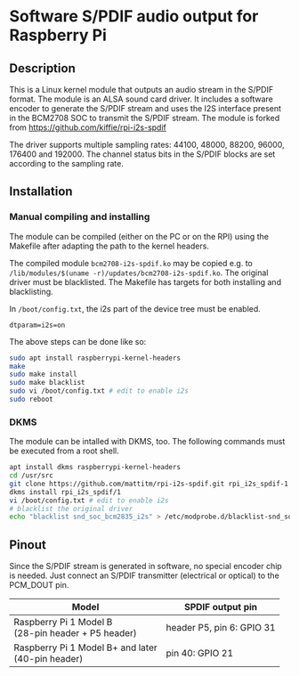 ﻿# Software S/PDIF audio output for Raspberry Pi

## Description

This is a Linux kernel module that outputs an audio stream in the S/PDIF format. The module is an ALSA sound card driver. It includes a software encoder to generate the S/PDIF stream and uses the I2S interface present in the BCM2708 SOC to transmit the S/PDIF stream. The module is forked from https://github.com/kiffie/rpi-i2s-spdif

The driver supports multiple sampling rates: 44100, 48000, 88200, 96000, 176400 and 192000. The channel status bits in the S/PDIF blocks are set according to the sampling rate.

## Installation

### Manual compiling and installing

The module can be compiled (either on the PC or on the RPI) using the Makefile after adapting the path to the kernel headers.

The compiled module `bcm2708-i2s-spdif.ko` may be copied e.g. to `/lib/modules/$(uname -r)/updates/bcm2708-i2s-spdif.ko`. The original driver must be blacklisted. The Makefile has targets for both installing and blacklisting.

In `/boot/config.txt`, the i2s part of the device tree must be enabled.

```
dtparam=i2s=on
```

The above steps can be done like so:

```sh
sudo apt install raspberrypi-kernel-headers
make
sudo make install
sudo make blacklist
sudo vi /boot/config.txt # edit to enable i2s
sudo reboot
```

### DKMS

The module can be intalled with DKMS, too. The following commands must be executed from a root shell.

```sh
apt install dkms raspberrypi-kernel-headers
cd /usr/src
git clone https://github.com/mattitm/rpi-i2s-spdif.git rpi_i2s_spdif-1
dkms install rpi_i2s_spdif/1
vi /boot/config.txt # edit to enable i2s
# blacklist the original driver
echo "blacklist snd_soc_bcm2835_i2s" > /etc/modprobe.d/blacklist-snd_soc_bcm2835_i2s.conf
```

## Pinout

Since the S/PDIF stream is generated in software, no special encoder chip is needed. Just connect an S/PDIF transmitter (electrical or optical) to the PCM_DOUT pin.

| Model | SPDIF output pin |
|-|-|
| Raspberry Pi 1 Model B <br> (28-pin header + P5 header) | header P5, pin 6: GPIO 31 |
| Raspberry Pi 1 Model B+ and later <br> (40-pin header) | pin 40: GPIO 21|
